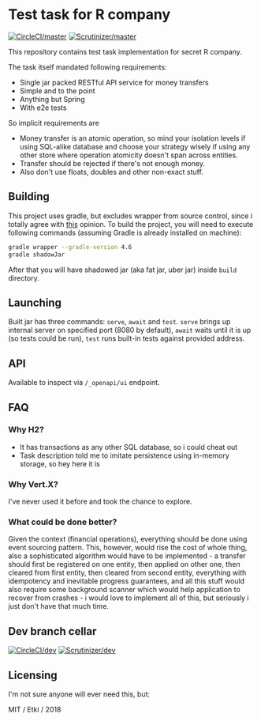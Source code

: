 # Test task for R company

[![CircleCI/master](https://img.shields.io/circleci/project/github/etki/revolving-skill-check/master.svg?style=flat-square)](https://circleci.com/gh/etki/java-event-sourcing/tree/master)
[![Scrutinizer/master](https://img.shields.io/scrutinizer/g/etki/revolving-skill-check/master.svg?style=flat-square)](https://scrutinizer-ci.com/g/etki/revolving-skill-check/?branch=master)

This repository contains test task implementation for secret R company.

The task itself mandated following requirements:

- Single jar packed RESTful API service for money transfers
- Simple and to the point
- Anything but Spring
- With e2e tests

So implicit requirements are

- Money transfer is an atomic operation, so mind your isolation levels
if using SQL-alike database and choose your strategy wisely if using any 
other store where operation atomicity doesn't span across entities.
- Transfer should be rejected if there's not enough money.
- Also don't use floats, doubles and other non-exact stuff.

## Building

This project uses gradle, but excludes wrapper from source control,
since i totally agree with [this](https://stackoverflow.com/a/42044733/2908793)
opinion. To build the project, you will need to execute following 
commands (assuming Gradle is already installed on machine):

```bash
gradle wrapper --gradle-version 4.6
gradle shadowJar
```

After that you will have shadowed jar (aka fat jar, uber jar) inside 
`build` directory.

## Launching

Built jar has three commands: `serve`, `await` and `test`. `serve`
brings up internal server on specified port (8080 by default), `await`
waits until it is up (so tests could be run), `test` runs built-in 
tests against provided address.

## API

Available to inspect via `/_openapi/ui` endpoint.

## FAQ

### Why H2?

- It has transactions as any other SQL database, so i could cheat out
- Task description told me to imitate persistence using in-memory 
storage, so hey here it is

### Why Vert.X?

I've never used it before and took the chance to explore.

### What could be done better?

Given the context (financial operations), everything should be done
using event sourcing pattern. This, however, would rise the cost of 
whole thing, also a sophisticated algorithm would have to be 
implemented - a transfer should first be registered on one entity,
then applied on other one, then cleared from first entity, then cleared
from second entity, everything with idempotency and inevitable progress 
guarantees, and all this stuff would also require some background 
scanner which would help application to recover from crashes - i would 
love to implement all of this, but seriously i just don't have that much
time.

## Dev branch cellar

[![CircleCI/dev](https://img.shields.io/circleci/project/github/etki/revolving-skill-check/dev.svg?style=flat-square)](https://circleci.com/gh/etki/java-event-sourcing/tree/dev)
[![Scrutinizer/dev](https://img.shields.io/scrutinizer/g/etki/revolving-skill-check/dev.svg?style=flat-square)](https://scrutinizer-ci.com/g/etki/revolving-skill-check/?branch=dev)

## Licensing

I'm not sure anyone will ever need this, but:

MIT / Etki / 2018

